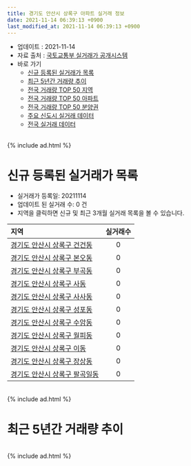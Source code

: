 ```yaml
---
title: 경기도 안산시 상록구 아파트 실거래 정보
date: 2021-11-14 06:39:13 +0900
last_modified_at: 2021-11-14 06:39:13 +0900
---
```


* 업데이트 : 2021-11-14
* 자료 출처 : [국토교통부 실거래가 공개시스템](http://rt.molit.go.kr)
* 바로 가기
    * [신규 등록된 실거래가 목록](#신규-등록된-실거래가-목록)
    * [최근 5년간 거래량 추이](#최근-5년간-거래량-추이)
    * [전국 거래량 TOP 50 지역](https://inasie.github.io/apt-trade-info/최근-3개월-전국에서-가장-거래가-많이-발생한-지역)
    * [전국 거래량 TOP 50 아파트](https://inasie.github.io/apt-trade-info/최근-3개월-전국에서-가장-거래가-많이-발생한-아파트)
    * [전국 거래량 TOP 50 분양권](https://inasie.github.io/apt-trade-info/최근-3개월-전국에서-가장-거래가-많이-발생한-분양권)
    * [주요 신도시 실거래 데이터](https://inasie.github.io/apt-trade-info/주요-신도시)
    * [전국 실거래 데이터](https://inasie.github.io/apt-trade-info/전국)

<br>
{% include ad.html %}
<br>

# 신규 등록된 실거래가 목록
* 실거래가 등록일: 20211114
* 업데이트 된 실거래 수: 0 건
* 지역을 클릭하면 신규 및 최근 3개월 실거래 목록을 볼 수 있습니다.


|지역|실거래수|
|:---|:---:|
|[경기도 안산시 상록구 건건동](https://inasie.github.io/apt-trade-info/경기도-안산시-상록구-건건동)|0|
|[경기도 안산시 상록구 본오동](https://inasie.github.io/apt-trade-info/경기도-안산시-상록구-본오동)|0|
|[경기도 안산시 상록구 부곡동](https://inasie.github.io/apt-trade-info/경기도-안산시-상록구-부곡동)|0|
|[경기도 안산시 상록구 사동](https://inasie.github.io/apt-trade-info/경기도-안산시-상록구-사동)|0|
|[경기도 안산시 상록구 사사동](https://inasie.github.io/apt-trade-info/경기도-안산시-상록구-사사동)|0|
|[경기도 안산시 상록구 성포동](https://inasie.github.io/apt-trade-info/경기도-안산시-상록구-성포동)|0|
|[경기도 안산시 상록구 수암동](https://inasie.github.io/apt-trade-info/경기도-안산시-상록구-수암동)|0|
|[경기도 안산시 상록구 월피동](https://inasie.github.io/apt-trade-info/경기도-안산시-상록구-월피동)|0|
|[경기도 안산시 상록구 이동](https://inasie.github.io/apt-trade-info/경기도-안산시-상록구-이동)|0|
|[경기도 안산시 상록구 장상동](https://inasie.github.io/apt-trade-info/경기도-안산시-상록구-장상동)|0|
|[경기도 안산시 상록구 팔곡일동](https://inasie.github.io/apt-trade-info/경기도-안산시-상록구-팔곡일동)|0|


<br>
{% include ad.html %}
<br>

# 최근 5년간 거래량 추이


<div style="width:100%;">
    <canvas id="deal_progress" height="200"></canvas>
</div>

<script>
new Chart(document.getElementById("deal_progress"), {
    type: 'line',
    data: {
        labels: ['201611','201612','201701','201702','201703','201704','201705','201706','201707','201708','201709','201710','201711','201712','201801','201802','201803','201804','201805','201806','201807','201808','201809','201810','201811','201812','201901','201902','201903','201904','201905','201906','201907','201908','201909','201910','201911','201912','202001','202002','202003','202004','202005','202006','202007','202008','202009','202010','202011','202012','202101','202102','202103','202104','202105','202106','202107','202108','202109','202110','202111'],
        datasets: [{
            label: '매매',
            pointRadius: 1,
            data: [160, 135, 105, 131, 168, 152, 197, 232, 202, 199, 150, 142, 123, 106, 316, 150, 188, 162, 129, 152, 153, 216, 241, 266, 161, 141, 194, 167, 228, 202, 209, 212, 259, 378, 473, 597, 499, 533, 545, 888, 583, 399, 588, 715, 328, 228, 205, 256, 336, 382, 700, 419, 289, 432, 389, 225, 159, 216, 149, 122, 8],
            borderColor: "rgba(255, 201, 14, 1)",
            backgroundColor: "rgba(255, 201, 14, 0.5)",
            fill: false,
            lineTension: 0
        },{
            label: '전월세',
            pointRadius: 1,
            data: [156, 162, 154, 229, 241, 170, 178, 174, 168, 161, 176, 145, 165, 157, 200, 153, 249, 169, 167, 207, 223, 249, 229, 261, 164, 169, 257, 263, 268, 216, 188, 194, 176, 172, 194, 218, 152, 196, 257, 378, 378, 358, 399, 320, 304, 479, 262, 251, 239, 236, 241, 341, 318, 418, 347, 298, 245, 254, 187, 157, 41],
            borderColor: "rgba(0, 141, 185, 1)",
            backgroundColor: "rgba(0, 141, 185, 0.5)",
            fill: false,
            lineTension: 0
        }
        ]
    },
    options: {
        responsive: true,
        title: {
            display: false
        },
        tooltips: {
            mode: 'index',
            intersect: false
        },
        hover: {
            mode: 'nearest',
            intersect: true
        },
        scales: {
            xAxes: [{
                display: true,
                scaleLabel: {
                    display: true,
                    labelString: '년/월'
                }
            }],
            yAxes: [{
                display: true,
                ticks: {
                    suggestedMin: 0,
                },
                scaleLabel: {
                    display: true,
                    labelString: '실거래 수'
                }
            }]
        }
    }
});

</script>


<br>
{% include ad.html %}
<br>

